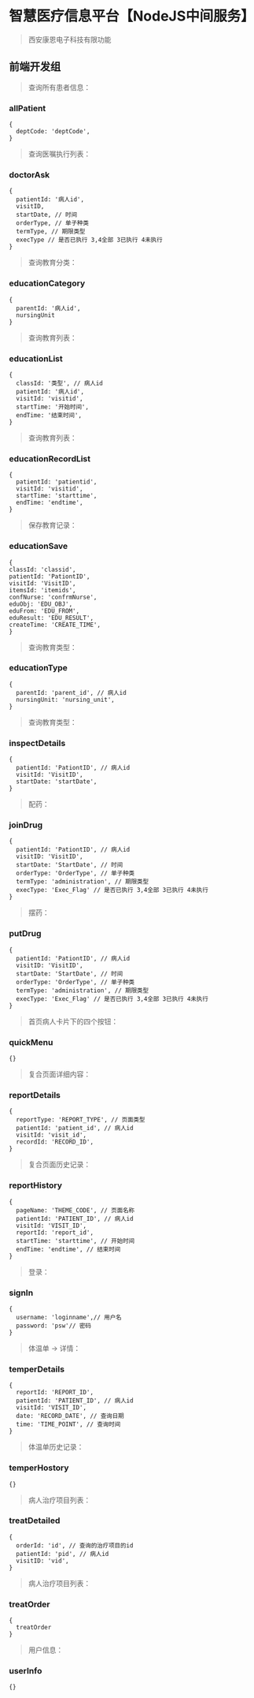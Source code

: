 # 智慧医疗信息平台【NodeJS中间服务】
  > 西安康恩电子科技有限功能

## 前端开发组

  > 查询所有患者信息：
  ### allPatient
    {
      deptCode: 'deptCode',
    }

  > 查询医嘱执行列表：
  ### doctorAsk
    {
      patientId: '病人id',
      visitID,
      startDate, // 时间
      orderType, // 单子种类
      termType, // 期限类型
      execType // 是否已执行 3,4全部 3已执行 4未执行
    }

  > 查询教育分类：
  ### educationCategory
    {
      parentId: '病人id',
      nursingUnit
    }

  > 查询教育列表：
  ### educationList
    {
      classId: '类型', // 病人id
      patientId: '病人id',
      visitId: 'visitid',
      startTime: '开始时间',
      endTime: '结束时间',
    }

  > 查询教育列表：
  ### educationRecordList
    {
      patientId: 'patientid',
      visitId: 'visitid',
      startTime: 'starttime',
      endTime: 'endtime',
    }

  > 保存教育记录：
  ### educationSave
    {
    classId: 'classid',
    patientId: 'PationtID',
    visitId: 'VisitID',
    itemsId: 'itemids',
    confNurse: 'confrmNurse',
    eduObj: 'EDU_OBJ',
    eduFrom: 'EDU_FROM',
    eduResult: 'EDU_RESULT',
    createTime: 'CREATE_TIME',
    }

  > 查询教育类型：
  ### educationType
    {
      parentId: 'parent_id', // 病人id
      nursingUnit: 'nursing_unit',
    }

  > 查询教育类型：
  ### inspectDetails
    {
      patientId: 'PationtID', // 病人id
      visitId: 'VisitID',
      startDate: 'startDate',
    }

  > 配药：
  ### joinDrug
    {
      patientId: 'PationtID', // 病人id
      visitID: 'VisitID',
      startDate: 'StartDate', // 时间
      orderType: 'OrderType', // 单子种类
      termType: 'administration', // 期限类型
      execType: 'Exec_Flag' // 是否已执行 3,4全部 3已执行 4未执行
    }

  > 摆药：
  ### putDrug
    {
      patientId: 'PationtID', // 病人id
      visitID: 'VisitID',
      startDate: 'StartDate', // 时间
      orderType: 'OrderType', // 单子种类
      termType: 'administration', // 期限类型
      execType: 'Exec_Flag' // 是否已执行 3,4全部 3已执行 4未执行
    }

  > 首页病人卡片下的四个按钮：
  ### quickMenu
    {}

  > 复合页面详细内容：
  ### reportDetails
    {
      reportType: 'REPORT_TYPE', // 页面类型
      patientId: 'patient_id', // 病人id
      visitId: 'visit_id',
      recordId: 'RECORD_ID',
    }

  > 复合页面历史记录：
  ### reportHistory
    {
      pageName: 'THEME_CODE', // 页面名称
      patientId: 'PATIENT_ID', // 病人id
      visitId: 'VISIT_ID',
      reportId: 'report_id',
      startTime: 'starttime', // 开始时间
      endTime: 'endtime', // 结束时间
    }

  > 登录：
  ### signIn
    {
      username: 'loginname',// 用户名
      password: 'psw'// 密码
    }

  > 体温单 -> 详情：
  ### temperDetails
    {
      reportId: 'REPORT_ID',
      patientId: 'PATIENT_ID', // 病人id
      visitId: 'VISIT_ID',
      date: 'RECORD_DATE', // 查询日期
      time: 'TIME_POINT', // 查询时间
    }

  > 体温单历史记录：
  ### temperHostory
    {}


  > 病人治疗项目列表：
  ### treatDetailed
    {
      orderId: 'id', // 查询的治疗项目的id
      patientId: 'pid', // 病人id
      visitID: 'vid',
    }

  > 病人治疗项目列表：
  ### treatOrder
    {
      treatOrder
    }

  > 用户信息：
  ### userInfo
    {}
